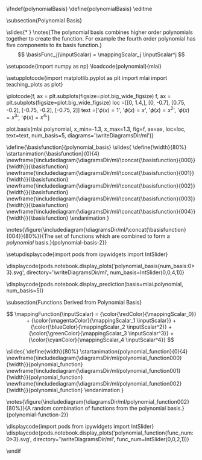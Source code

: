 \ifndef{polynomialBasis}
\define{polynomialBasis}
\editme

\subsection{Polynomial Basis}

\slides{* }
\notes{The polynomial basis combines higher order polynomials together to create the function. For example the fourth order polynomial has five components to its basis function.}
$$
\basisFunc_j(\inputScalar) = \mappingScalar_j \inputScalar^j
$$

\setupcode{import numpy as np}
\loadcode{polynomial}{mlai}

\setupplotcode{import matplotlib.pyplot as plt
import mlai
import teaching_plots as plot}


\plotcode{f, ax = plt.subplots(figsize=plot.big_wide_figsize)
f, ax = plt.subplots(figsize=plot.big_wide_figsize)
loc =[[0, 1.4,],
      [0, -0.7],
      [0.75, -0.2],
     [-0.75, -0.2],
     [-0.75, 2]]
text =['$\phi(x) = 1$',
       '$\phi(x) = x$',
       '$\phi(x) = x^2$',
       '$\phi(x) = x^3$',
       '$\phi(x) = x^4$']

plot.basis(mlai.polynomial, x_min=-1.3, x_max=1.3, 
           fig=f, ax=ax, loc=loc, text=text, num_basis=5,
		   diagrams='\writeDiagramsDir/ml')}

\define{\basisfunction}{polynomial_basis}
\slides{
\define{\width}{80%}
\startanimation{\basisfunction}{0}{4}
\newframe{\includediagram{\diagramsDir/ml/\concat{\basisfunction}{000}}{\width}}{\basisfunction}
\newframe{\includediagram{\diagramsDir/ml/\concat{\basisfunction}{001}}{\width}}{\basisfunction}
\newframe{\includediagram{\diagramsDir/ml/\concat{\basisfunction}{002}}{\width}}{\basisfunction}
\newframe{\includediagram{\diagramsDir/ml/\concat{\basisfunction}{003}}{\width}}{\basisfunction}
\newframe{\includediagram{\diagramsDir/ml/\concat{\basisfunction}{004}}{\width}}{\basisfunction}
\endanimation
}

\notes{\figure{\includediagram{\diagramsDir/ml/\concat{\basisfunction}{004}}{80%}}{The set of functions which are combined to form a *polynomial* basis.}{polynomial-basis-2}}

\setupdisplaycode{import pods
from ipywidgets import IntSlider}

\displaycode{pods.notebook.display_plots('polynomial_basis{num_basis:0>3}.svg', 
                            directory='\writeDiagramsDir/ml', 
							num_basis=IntSlider(0,0,4,1))}

\displaycode{pods.notebook.display_prediction(basis=mlai.polynomial, num_basis=5)}

\subsection{Functions Derived from Polynomial Basis}

$$
\mappingFunction(\inputScalar) = {\color{\redColor}{\mappingScalar_0}} + {\color{\magentaColor}{\mappingScalar_1 \inputScalar}} + {\color{\blueColor}{\mappingScalar_2 \inputScalar^2}} + {\color{\greenColor}{\mappingScalar_3 \inputScalar^3}} + {\color{\cyanColor}{\mappingScalar_4 \inputScalar^4}}
$$

\slides{
\define{width}{80%}
\startanimation{polynomial_function}{0}{4}
\newframe{\includediagram{\diagramsDir/ml/polynomial_function000}{\width}}{polynomial_function}
\newframe{\includediagram{\diagramsDir/ml/polynomial_function001}{\width}}{polynomial_function}
\newframe{\includediagram{\diagramsDir/ml/polynomial_function002}{\width}}{polynomial_function}
\endanimation
}

\notes{\figure{\includediagram{\diagramsDir/ml/polynomial_function002}{80%}}{A random combination of functions from the polynomial basis.}{polynomial-function-2}}

\displaycode{import pods
from ipywidgets import IntSlider}
\displaycode{pods.notebook.display_plots('polynomial_function{func_num:0>3}.svg', 
                            directory='\writeDiagramsDir/ml', 
                            func_num=IntSlider(0,0,2,1))}



\endif
